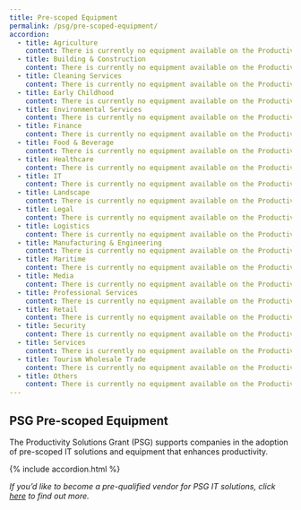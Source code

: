 ```yaml
---
title: Pre-scoped Equipment
permalink: /psg/pre-scoped-equipment/
accordion:
  - title: Agriculture
    content: There is currently no equipment available on the Productivity Solutions Grant for the specified sector.
  - title: Building & Construction
    content: There is currently no equipment available on the Productivity Solutions Grant for the specified sector.      
  - title: Cleaning Services
    content: There is currently no equipment available on the Productivity Solutions Grant for the specified sector.
  - title: Early Childhood
    content: There is currently no equipment available on the Productivity Solutions Grant for the specified sector.
  - title: Environmental Services
    content: There is currently no equipment available on the Productivity Solutions Grant for the specified sector.
  - title: Finance
    content: There is currently no equipment available on the Productivity Solutions Grant for the specified sector.
  - title: Food & Beverage
    content: There is currently no equipment available on the Productivity Solutions Grant for the specified sector.      
  - title: Healthcare
    content: There is currently no equipment available on the Productivity Solutions Grant for the specified sector.
  - title: IT
    content: There is currently no equipment available on the Productivity Solutions Grant for the specified sector.
  - title: Landscape
    content: There is currently no equipment available on the Productivity Solutions Grant for the specified sector.
  - title: Legal
    content: There is currently no equipment available on the Productivity Solutions Grant for the specified sector.
  - title: Logistics
    content: There is currently no equipment available on the Productivity Solutions Grant for the specified sector.
  - title: Manufacturing & Engineering
    content: There is currently no equipment available on the Productivity Solutions Grant for the specified sector.
  - title: Maritime
    content: There is currently no equipment available on the Productivity Solutions Grant for the specified sector.
  - title: Media
    content: There is currently no equipment available on the Productivity Solutions Grant for the specified sector.      
  - title: Professional Services
    content: There is currently no equipment available on the Productivity Solutions Grant for the specified sector.
  - title: Retail
    content: There is currently no equipment available on the Productivity Solutions Grant for the specified sector.
  - title: Security
    content: There is currently no equipment available on the Productivity Solutions Grant for the specified sector.
  - title: Services
    content: There is currently no equipment available on the Productivity Solutions Grant for the specified sector.
  - title: Tourism Wholesale Trade
    content: There is currently no equipment available on the Productivity Solutions Grant for the specified sector.
  - title: Others
    content: There is currently no equipment available on the Productivity Solutions Grant for the specified sector.      
---
```


## PSG Pre-scoped Equipment

The Productivity Solutions Grant (PSG) supports companies in the adoption of pre-scoped IT solutions and equipment that enhances productivity.

{% include accordion.html %}

*If you’d like to become a pre-qualified vendor for PSG IT solutions, click <a target="_blank" href="https://www.imda.gov.sg/icmvendors" >here</a> to find out more.*
